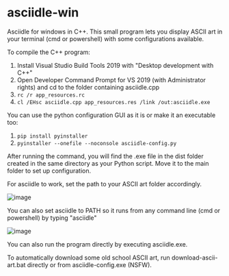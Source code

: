 # asciidle-win

Asciidle for windows in C++. This small program lets you display ASCII art in your terminal (cmd or powershell) with some configurations available.

To compile the C++ program:

1. Install Visual Studio Build Tools 2019 with "Desktop development with C++"
2. Open Developer Command Prompt for VS 2019 (with Administrator rights) and cd to the folder containing asciidle.cpp
3. `rc /r app_resources.rc`
4. `cl /EHsc asciidle.cpp app_resources.res /link /out:asciidle.exe`

You can use the python configuration GUI as it is or make it an executable too:

1. `pip install pyinstaller`
2. `pyinstaller --onefile --noconsole asciidle-config.py`

After running the command, you will find the .exe file in the dist folder created in the same directory as your Python script. Move it to the main folder to set up configuration.

For asciidle to work, set the path to your ASCII art folder accordingly.

![image](https://user-images.githubusercontent.com/114953576/230944421-0e454102-b69f-4761-9a36-079e0acd831c.png)

You can also set asciidle to PATH so it runs from any command line (cmd or powershell) by typing "asciidle"

![image](https://user-images.githubusercontent.com/114953576/230939010-e973b1eb-bb88-4841-95cc-24ff50adf40a.png)

You can also run the program directly by executing asciidle.exe.

To automatically download some old school ASCII art, run download-ascii-art.bat directly or from asciidle-config.exe (NSFW).
